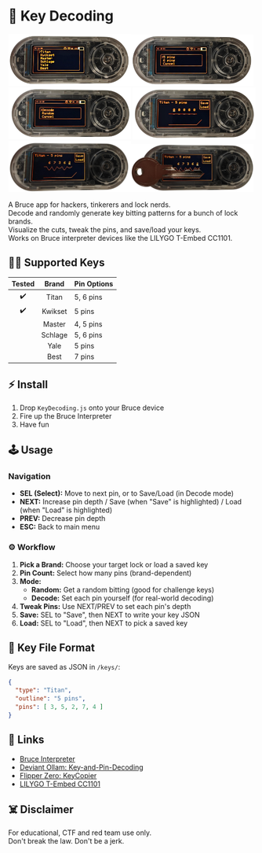 # 🔑 Key Decoding

<img src="ss/ss5.png" width="250"/><img src="ss/ss4.png" width="250"/><img src="ss/ss3.png" width="250"/>
<img src="ss/ss2.png" width="250"/><img src="ss/ss6.png" width="250"/><img src="ss/ss7.png" width="250"/>

A Bruce app for hackers, tinkerers and lock nerds.  
Decode and randomly generate key bitting patterns for a bunch of lock brands.  
Visualize the cuts, tweak the pins, and save/load your keys.  
Works on Bruce interpreter devices like the LILYGO T-Embed CC1101.

## 🏴‍☠️ Supported Keys

| Tested | Brand    | Pin Options  |
|:------:|:--------:|:------------|
| ✔️     | Titan    | 5, 6 pins   |
| ✔️     | Kwikset  | 5 pins      |
|        | Master   | 4, 5 pins   |
|        | Schlage  | 5, 6 pins   |
|        | Yale     | 5 pins      |
|        | Best     | 7 pins      |

## ⚡ Install

1. Drop `KeyDecoding.js` onto your Bruce device
2. Fire up the Bruce Interpreter
3. Have fun

## 🕹️ Usage

### Navigation

- **SEL (Select):** Move to next pin, or to Save/Load (in Decode mode)
- **NEXT:** Increase pin depth / Save (when "Save" is highlighted) / Load (when "Load" is highlighted)
- **PREV:** Decrease pin depth
- **ESC:** Back to main menu

### ⚙️ Workflow

1. **Pick a Brand:** Choose your target lock or load a saved key
2. **Pin Count:** Select how many pins (brand-dependent)
3. **Mode:**
    - **Random:** Get a random bitting (good for challenge keys)
    - **Decode:** Set each pin yourself (for real-world decoding)
4. **Tweak Pins:** Use NEXT/PREV to set each pin's depth
5. **Save:** SEL to "Save", then NEXT to write your key JSON
6. **Load:** SEL to "Load", then NEXT to pick a saved key

## 📂 Key File Format

Keys are saved as JSON in `/keys/`:

```json
{
  "type": "Titan",
  "outline": "5 pins",
  "pins": [ 3, 5, 2, 7, 4 ]
}
```

## 🔗 Links

- [Bruce Interpreter](https://github.com/pr3y/Bruce/wiki/Interpreter)
- [Deviant Ollam: Key-and-Pin-Decoding](https://github.com/deviantollam/Key-and-Pin-Decoding)
- [Flipper Zero: KeyCopier](https://github.com/zinongli/KeyCopier)
- [LILYGO T-Embed CC1101](https://lilygo.cc/products/t-embed-cc1101)

## ☠️ Disclaimer

For educational, CTF and red team use only.  
Don't break the law. Don't be a jerk.
